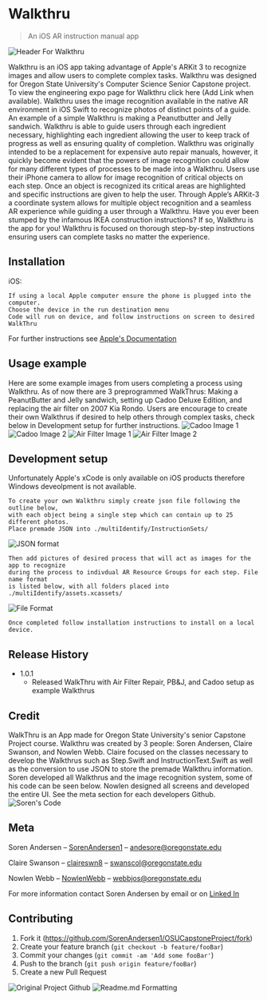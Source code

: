 # Walkthru
> An iOS AR instruction manual app 
> 
![Header For Walkthru](https://github.com/SorenAndersen1/OSUCapstoneProject/blob/main/images/wordart.PNG?raw=true)

Walkthru is an iOS app taking advantage of Apple's ARKit 3 to recognize images and allow users to complete complex tasks. Walkthru was designed
for Oregon State University's Computer Science Senior Capstone project. To view the engineering expo page for Walkthru click here (Add Link when available).
Walkthru uses the image recognition available in the native AR environment in iOS Swift to recognize photos of distinct points of a guide. An example of a simple
Walkthru is making a Peanutbutter and Jelly sandwich. Walkthru is able to guide users through each ingredient necessary, highlighting each ingredient allowing the
user to keep track of progress as well as ensuring quality of completion. Walkthru was originally intended to be a replacement for expensive auto repair manuals,
however, it quickly become evident that the powers of image recognition could allow for many different types of processes to be made into a Walkthru. Users use their iPhone camera to allow for image recognition of critical objects on each step. Once an object is recognized its critical areas are highlighted and specific instructions are given to help the user. Through Apple’s ARKit-3 a coordinate system allows for multiple object recognition and a seamless AR experience while guiding a user through a Walkthru. Have you ever been stumped by the infamous IKEA construction instructions? If so, Walkthru is the app for you! Walkthru is focused on thorough step-by-step instructions ensuring users can complete tasks no matter the experience.



## Installation

iOS:

```Place all files into xCode project
If using a local Apple computer ensure the phone is plugged into the computer.
Choose the device in the run destination menu
Code will run on device, and follow instructions on screen to desired WalkThru
```
For further instructions see [Apple's Documentation](https://developer.apple.com/documentation/xcode/running-your-app-in-the-simulator-or-on-a-device)
## Usage example

Here are some example images from users completing a process using Walkthru. As of now there are 3 preprogrammed WalkThrus:
Making a PeanutButter and Jelly sandwich, setting up Cadoo Deluxe Edition, and replacing the air filter on 2007 Kia Rondo.
Users are encourage to create their own Walkthrus if desired to help others through complex tasks, check below in Development setup for further instructions.
![Cadoo Image 1](https://github.com/SorenAndersen1/OSUCapstoneProject/blob/main/images/cadoo1.PNG?raw=true)
![Cadoo Image 2](https://github.com/SorenAndersen1/OSUCapstoneProject/blob/main/images/cadoo2.PNG?raw=true)
![Air Filter Image 1](https://github.com/SorenAndersen1/OSUCapstoneProject/blob/main/images/AirFilter1.PNG?raw=true)
![Air Filter Image 2](https://github.com/SorenAndersen1/OSUCapstoneProject/blob/main/images/AirFilter2.PNG?raw=true)



## Development setup

Unfortunately Apple's xCode is only available on iOS products therefore Windows deveolpment is not available.
```
To create your own Walkthru simply create json file following the outline below, 
with each object being a single step which can contain up to 25 different photos.
Place premade JSON into ./multiIdentify/InstructionSets/
```
![JSON format](https://github.com/SorenAndersen1/OSUCapstoneProject/blob/main/images/wordart.png?raw=true)

```
Then add pictures of desired process that will act as images for the app to recognize
during the process to indivdual AR Resource Groups for each step. File name format 
is listed below, with all folders placed into ./multiIdentify/assets.xcassets/
```
![File Format](https://github.com/SorenAndersen1/OSUCapstoneProject/blob/main/images/ARFormat.PNG?raw=true)

```
Once completed follow installation instructions to install on a local device.
```

## Release History

* 1.0.1
  * Released WalkThru with Air Filter Repair, PB&J, and Cadoo setup as example Walkthrus

## Credit 

WalkThru is an App made for Oregon State University's senior Capstone Project course. Walkthru was created by 3 people: Soren Andersen, Claire Swanson, and Nowlen Webb. Claire focused on the classes necessary to develop the Walkthrus such as Step.Swift and InstructionText.Swift as well as the conversion to use JSON to store the premade Walkthru information. Soren developed all Walkthrus and the image recognition system, some of his code can be seen below. Nowlen designed all screens and developed the entire UI. See the meta section for each developers Github.
![Soren's Code](https://github.com/SorenAndersen1/OSUCapstoneProject/blob/main/images/SorenCode.PNG?raw=true)



## Meta

Soren Andersen – [SorenAndersen1](https://github.com/SorenAndersen1) – andesore@oregonstate.edu

Claire Swanson – [claireswn8](https://github.com/claireswn8) – swanscol@oregonstate.edu 

Nowlen Webb – [NowlenWebb](https://github.com/NowlenWebb) – webbjos@oregonstate.edu 

For more information contact Soren Andersen by email or on [Linked In](https://www.linkedin.com/in/soren-andersen-556492184/)

## Contributing

1. Fork it (<https://github.com/SorenAndersen1/OSUCapstoneProject/fork>)
2. Create your feature branch (`git checkout -b feature/fooBar`)
3. Commit your changes (`git commit -am 'Add some fooBar'`)
4. Push to the branch (`git push origin feature/fooBar`)
5. Create a new Pull Request

![Original Project Github](https://github.com/SorenAndersen1/capstoneproject/tree/main)
![Readme.md Formatting](https://github.com/dbader/readme-template)
